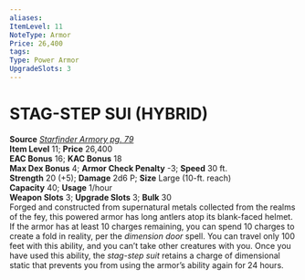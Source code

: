 ```yaml
---
aliases: 
ItemLevel: 11
NoteType: Armor
Price: 26,400 
tags: 
Type: Power Armor
UpgradeSlots: 3
---
```

# STAG-STEP SUI (HYBRID)
**Source** [_Starfinder Armory pg. 79_](https://paizo.com/products/btpya1rr)  
**Item Level** 11; **Price** 26,400  
**EAC Bonus** 16; **KAC Bonus** 18  
**Max Dex Bonus** 4; **Armor Check Penalty** -3; **Speed** 30 ft.  
**Strength** 20 (+5); **Damage** 2d6 P; **Size** Large (10-ft. reach)  
**Capacity** 40; **Usage** 1/hour  
**Weapon Slots** 3; **Upgrade Slots** 3; **Bulk** 30  
Forged and constructed from supernatural metals collected from the realms of the fey, this powered armor has long antlers atop its blank-faced helmet. If the armor has at least 10 charges remaining, you can spend 10 charges to create a fold in reality, per the _dimension door_ spell. You can travel only 100 feet with this ability, and you can’t take other creatures with you. Once you have used this ability, the _stag-step suit_ retains a charge of dimensional static that prevents you from using the armor’s ability again for 24 hours.